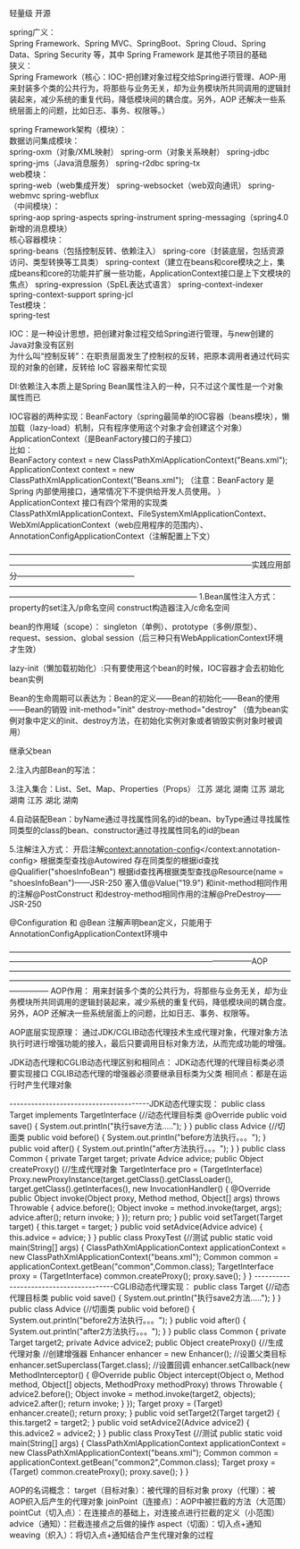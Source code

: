 轻量级 开源<br/>

spring广义：<br/>
Spring Framework、Spring MVC、SpringBoot、Spring Cloud、Spring Data、Spring Security 等，其中 Spring Framework 是其他子项目的基础<br/>
狭义：<br/>
Spring Framework（核心：IOC-把创建对象过程交给Spring进行管理、AOP-用来封装多个类的公共行为，将那些与业务无关，却为业务模块所共同调用的逻辑封装起来，减少系统的重复代码，降低模块间的耦合度。另外，AOP 还解决一些系统层面上的问题，比如日志、事务、权限等。）<br/>

spring Framework架构（模块）：<br/>
数据访问集成模块：<br/>
spring-oxm（对象/XML映射） spring-orm（对象关系映射） spring-jdbc spring-jms（Java消息服务） spring-r2dbc spring-tx<br/>
web模块：<br/>
spring-web（web集成开发） spring-websocket（web双向通讯） spring-webmvc spring-webflux<br/>
（中间模块）：<br/>
spring-aop spring-aspects spring-instrument spring-messaging（spring4.0新增的消息模块）<br/>
核心容器模块：<br/>
spring-beans（包括控制反转、依赖注入） spring-core（封装底层，包括资源访问、类型转换等工具类） spring-context（建立在beans和core模块之上，集成beans和core的功能并扩展一些功能，ApplicationContext接口是上下文模块的焦点） spring-expression（SpEL表达式语言） spring-context-indexer spring-context-support spring-jcl<br/>
Test模块：<br/>
spring-test<br/>

IOC：是一种设计思想，把创建对象过程交给Spring进行管理，与new创建的Java对象没有区别<br/>
为什么叫“控制反转”：在职责层面发生了控制权的反转，把原本调用者通过代码实现的对象的创建，反转给 IoC 容器来帮忙实现<br/>

DI:依赖注入本质上是Spring Bean属性注入的一种，只不过这个属性是一个对象属性而已<br/>

IOC容器的两种实现：BeanFactory（spring最简单的IOC容器（beans模块），懒加载（lazy-load）机制，只有程序使用这个对象才会创建这个对象）  ApplicationContext（是BeanFactory接口的子接口）<br/>
比如：<br/>
BeanFactory context = new ClassPathXmlApplicationContext("Beans.xml");
ApplicationContext context = new ClassPathXmlApplicationContext("Beans.xml");
（注意：BeanFactory 是 Spring 内部使用接口，通常情况下不提供给开发人员使用。 ）
ApplicationContext 接口有四个常用的实现类ClassPathXmlApplicationContext、FileSystemXmlApplicationContext、WebXmlApplicationContext（web应用程序的范围内）、AnnotationConfigApplicationContext（注解配置上下文）

———————————————————————————————————————————————————————————————————实践应用部分——————————————— ————————————————————————————————————————————————————————————
1.Bean属性注入方式：property的set注入/p命名空间 construct构造器注入/c命名空间
<!-- set方法注入bean的属性 -->
<bean id="messageBean" class="com.dao.MessageDao">
	<property name="message" value="信息量很大呀"></property>
</bean>
<bean name="messageBean2" class="com.dao.MessageDao" p:message="信息量很大呀">
</bean>
<!-- 构造器注入bean的属性 -->
<bean id="personBean" class="com.dao.PersonDao">
	<constructor-arg name="name" value="diqiuqiu"></constructor-arg>
	<constructor-arg name="messageDao" ref="messageBean"></constructor-arg>
</bean>
<bean name="personBean2" class="com.dao.PersonDao" c:name="diqiuqiu" c:messageDao-ref="messageBean2">
</bean>

bean的作用域（scope）： singleton（单例）、prototype（多例/原型）、request、session、global session（后三种只有WebApplicationContext环境才生效）

lazy-init（懒加载初始化）:只有要使用这个bean的时候，IOC容器才会去初始化bean实例

Bean的生命周期可以表达为：Bean的定义——Bean的初始化——Bean的使用——Bean的销毁
init-method="init" destroy-method="destroy" （值为bean实例对象中定义的init、destroy方法，在初始化实例对象或者销毁实例对象时被调用）

继承父bean
<bean id="sonMessageBean" class="com.dao.SonMessageDao" parent="messageBean">
<property name="messNum" value="99"></property>
<property name="messPerson" value="yiqiu"></property>
</bean>

2.注入内部Bean的写法：
<bean id="buyCarBean" class="com.dao.BuyCatDao">
<property name="carDao">
<bean id="carBean" class="com.dao.CarDao"></bean>
</property>
</bean>

3.注入集合：List、Set、Map、Properties（Props）
<bean id="addressBean" class="com.dao.AddressDao">
<property name="addressList">
<list>
<value>江苏</value>
<value>湖北</value>
<value>湖南</value>
</list>
</property>
<property name="addressSet">
<set>
<value>江苏</value>
<value>湖北</value>
<value>湖南</value>
</set>
</property>
<property name="addressMap">
<map>
<entry key="address1" value="江苏"></entry>
<entry key="address2" value="湖北"></entry>
<entry key="address3" value="湖南"></entry>
</map>
</property>
<property name="addressProps">
<props>
<prop key="address1">江苏</prop>
<prop key="address2">湖北</prop>
<prop key="address3">湖南</prop>
</props>
</property>
</bean>

4.自动装配Bean：byName通过寻找属性同名的id的bean、byType通过寻找属性同类型的class的bean、constructor通过寻找属性同名的id的bean
<bean id="personalInfoBean" class="com.dao.PersonalInfoDao" autowire="byName">
<property name="userName" value="diqiuqiu"></property>
</bean>
<bean id="personalInfoBean2" class="com.dao.PersonalInfoDao" autowire="byType">
<property name="userName" value="diqiuqiu"></property>
</bean>
<bean id="idCardDao" class="com.dao.IDCardDao">
<property name="idNo" value="42068888888888888"></property>
<property name="idType" value="B01"></property>
</bean>

<bean id="personBean3" class="com.dao.PersonDao" autowire="constructor">
	<constructor-arg name="name" value="diqiuqiu"></constructor-arg>
</bean>
<bean id="messageDao" class="com.dao.MessageDao">
	<property name="message" value="信息量很大啊！"></property>
	<property name="messNum" value="999"></property>
</bean>

5.注解注入方式：
开启注解<context:annotation-config></context:annotation-config>
根据类型查找@Autowired 存在同类型的根据id查找@Qualifier("shoesInfoBean")
根据id查找再根据类型查找@Resource(name = "shoesInfoBean")——JSR-250
塞入值@Value("19.9")
和init-method相同作用的注解@PostConstruct 和destroy-method相同作用的注解@PreDestroy——JSR-250

@Configuration 和 @Bean 注解声明bean定义，只能用于AnnotationConfigApplicationContext环境中

———————————————————————————————————————————————————————————————————AOP—————————————————————————————————————————————————————————————————————————————
AOP作用：
用来封装多个类的公共行为，将那些与业务无关，却为业务模块所共同调用的逻辑封装起来，减少系统的重复代码，降低模块间的耦合度。
另外，AOP 还解决一些系统层面上的问题，比如日志、事务、权限等。

AOP底层实现原理：
通过JDK/CGLIB动态代理技术生成代理对象，代理对象方法执行时进行增强功能的接入，最后只要调用目标对象方法，从而完成功能的增强。

JDK动态代理和CGLIB动态代理区别和相同点：
JDK动态代理的代理目标类必须要实现接口
CGLIB动态代理的增强器必须要继承目标类为父类
相同点：都是在运行时产生代理对象

---------------------------------------JDK动态代理实现：
public class Target implements TargetInterface {//动态代理目标类
@Override
public void save() {
System.out.println("执行save方法.....");
}
}
public class Advice {//切面类
public void before() {
System.out.println("before方法执行。。。");
}
public void after() {
System.out.println("after方法执行。。。");
}
}
public class Common {
private Target target;
private Advice advice;
public Object createProxy() {//生成代理对象
TargetInterface pro = (TargetInterface) Proxy.newProxyInstance(target.getClass().getClassLoader(),
target.getClass().getInterfaces(),
new InvocationHandler() {
@Override
public Object invoke(Object proxy, Method method, Object[] args) throws Throwable {
advice.before();
Object invoke = method.invoke(target, args);
advice.after();
return invoke;
}
});
return pro;
}
public void setTarget(Target target) {
this.target = target;
}
public void setAdvice(Advice advice) {
this.advice = advice;
}
}
public class ProxyTest {//测试
public static void main(String[] args) {
ClassPathXmlApplicationContext applicationContext = new ClassPathXmlApplicationContext("beans.xml");
Common common = applicationContext.getBean("common",Common.class);
TargetInterface proxy = (TargetInterface) common.createProxy();
proxy.save();
}
}
<bean id="common" class="com.proxy.Common">
<property name="target">
<bean class="com.proxy.Target"></bean>
</property>
<property name="advice">
<bean class="com.proxy.Advice"></bean>
</property>
</bean>
---------------------------------------CGLIB动态代理实现：
public class Target {//动态代理目标类
public void save() {
System.out.println("执行save2方法.....");
}
}
public class Advice {//切面类
public void before() {
System.out.println("before2方法执行。。。");
}
public void after() {
System.out.println("after2方法执行。。。");
}
}
public class Common {
private Target target2;
private Advice advice2;
public Object createProxy() {//生成代理对象
//创建增强器
Enhancer enhancer = new Enhancer();
//设置父类目标
enhancer.setSuperclass(Target.class);
//设置回调
enhancer.setCallback(new MethodInterceptor() {
@Override
public Object intercept(Object o, Method method, Object[] objects, MethodProxy methodProxy) throws Throwable {
advice2.before();
Object invoke = method.invoke(target2, objects);
advice2.after();
return invoke;
}
});
Target proxy = (Target) enhancer.create();
return proxy;
}
public void setTarget2(Target target2) {
this.target2 = target2;
}
public void setAdvice2(Advice advice2) {
this.advice2 = advice2;
}
}
public class ProxyTest {//测试
public static void main(String[] args) {
ClassPathXmlApplicationContext applicationContext = new ClassPathXmlApplicationContext("beans.xml");
Common common = applicationContext.getBean("common2",Common.class);
Target proxy = (Target) common.createProxy();
proxy.save();
}
}
<bean id="common2" class="com.proxy2.Common">
<property name="target2">
<bean class="com.proxy2.Target"></bean>
</property>
<property name="advice2">
<bean class="com.proxy2.Advice"></bean>
</property>
</bean>

AOP的名词概念：
target（目标对象）：被代理的目标对象
proxy（代理）：被AOP织入后产生的代理对象
joinPoint（连接点）：AOP中被拦截的方法（大范围）
pointCut（切入点）：在连接点的基础上，对连接点进行拦截的定义（小范围）
advice（通知）：拦截连接点之后做的操作
aspect（切面）：切入点+通知
weaving（织入）：将切入点+通知结合产生代理对象的过程

